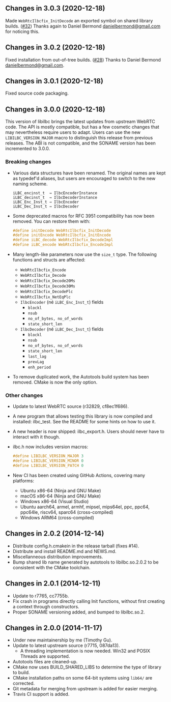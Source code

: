 Changes in 3.0.3 (2020-12-18)
-----------------------------

Made `WebRtcIlbcfix_InitDecode` an exported symbol on shared library builds.
([#32]) Thanks again to Daniel Bermond <danielbermond@gmail.com> for noticing
this.

Changes in 3.0.2 (2020-12-18)
-----------------------------

Fixed installation from out-of-tree builds. ([#28]) Thanks to Daniel Bermond
<danielbermond@gmail.com>.

Changes in 3.0.1 (2020-12-18)
-----------------------------

Fixed source code packaging.

Changes in 3.0.0 (2020-12-18)
-----------------------------

This version of libilbc brings the latest updates from upstream WebRTC code.
The API is mostly compatible, but has a few cosmetic changes that may
nevertheless require users to adapt. Users can use the new
`LIBILBC_VERSION_MAJOR` macro to distinguish this release from previous
releases. The ABI is not compatible, and the SONAME version has been
incremented to 3.0.0.

### Breaking changes

- Various data structures have been renamed. The original names are kept as
  typedef'd aliases, but users are encouraged to switch to the new naming
  scheme.
  ```
  iLBC_encinst_t  → IlbcEncoderInstance
  iLBC_decinst_t  → IlbcDecoderInstance
  iLBC_Enc_Inst_t → IlbcEncoder
  iLBC_Dec_Inst_t → IlbcDecoder
  ```

- Some deprecated macros for RFC 3951 compatibility has now been removed. You
  can restore them with:
  ```c
  #define initDecode WebRtcIlbcfix_InitDecode
  #define initEncode WebRtcIlbcfix_InitEncode
  #define iLBC_decode WebRtcIlbcfix_DecodeImpl
  #define iLBC_encode WebRtcIlbcfix_EncodeImpl
  ```

- Many length-like parameters now use the `size_t` type. The following
  functions and structs are affected:

  * `WebRtcIlbcfix_Encode`
  * `WebRtcIlbcfix_Decode`
  * `WebRtcIlbcfix_Decode20Ms`
  * `WebRtcIlbcfix_Decode30Ms`
  * `WebRtcIlbcfix_DecodePlc`
  * `WebRtcIlbcfix_NetEqPlc`
  * `IlbcEncoder` (né `iLBC_Enc_Inst_t`) fields
    * `blockl`
    * `nsub`
    * `no_of_bytes, no_of_words`
    * `state_short_len`
  * `IlbcDecoder` (né `iLBC_Dec_Inst_t`) fields
    * `blockl`
    * `nsub`
    * `no_of_bytes, no_of_words`
    * `state_short_len`
    * `last_lag`
    * `prevLag`
    * `enh_period`

- To remove duplicated work, the Autotools build system has been removed. CMake
  is now the only option.

### Other changes

- Update to latest WebRTC source (r32829, cf8ec1f686).

- A new program that allows testing this library is now compiled and installed:
  ilbc\_test. See the README for some hints on how to use it.

- A new header is now shipped: ilbc\_export.h. Users should never have to
  interact with it though.

- ilbc.h now includes version macros:
  ```c
  #define LIBILBC_VERSION_MAJOR 3
  #define LIBILBC_VERSION_MINOR 0
  #define LIBILBC_VERSION_PATCH 0
  ```

- New CI has been created using GitHub Actions, covering many platforms:
   - Ubuntu x86-64 (Ninja and GNU Make)
   - macOS x86-64 (Ninja and GNU Make)
   - Windows x86-64 (Visual Studio)
   - Ubuntu aarch64, armel, armhf, mipsel, mips64el, ppc, ppc64, ppc64le,
     riscv64, sparc64 (cross-compiled)
   - Windows ARM64 (cross-compiled)

Changes in 2.0.2 (2014-12-14)
-----------------------------

- Distribute config.h.cmakein in the release tarball (fixes #14).
- Distribute and install README.md and NEWS.md.
- Miscellanneous distribution improvements.
- Bump shared lib name generated by autotools to libilbc.so.2.0.2 to be
  consistent with the CMake toolchain.

Changes in 2.0.1 (2014-12-11)
-----------------------------

- Update to r7765, cc7755b.
- Fix crash in programs directly calling Init functions, without first
  creating a context through constructors.
- Proper SONAME versioning added, and bumped to libilbc.so.2.

Changes in 2.0.0 (2014-11-17)
-----------------------------

- Under new maintainership by me (Timothy Gu).
- Update to latest upstream source (r7715, 087da13).
  - A threading implementation is now needed. Win32 and POSIX Threads are
    supported.
- Autotools files are cleaned-up.
- CMake now uses BUILD\_SHARED\_LIBS to determine the type of library to build.
- CMake installation paths on some 64-bit systems using `lib64/` are
  corrected.
- Git metadata for merging from upstream is added for easier merging.
- Travis CI support is added.

[#28]: https://github.com/TimothyGu/libilbc/issues/28
[#32]: https://github.com/TimothyGu/libilbc/issues/32
